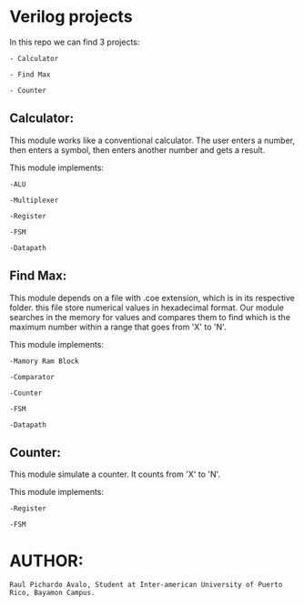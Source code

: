 
# Verilog projects

In this repo we can find 3 projects:

	- Calculator

	- Find Max

	- Counter

## Calculator:

This module works like a conventional calculator. The user enters a number, then enters a symbol, then enters another number and gets a result.

This module implements:

	-ALU

	-Multiplexer

	-Register

	-FSM

	-Datapath

## Find Max:

This module depends on a file with .coe extension, which is in its respective folder. this file store numerical values in hexadecimal format. Our module searches in the memory for values and compares them to find which is the maximum number within a range that goes from 'X' to 'N'.

This module implements:

	-Mamory Ram Block

	-Comparator

	-Counter

	-FSM

	-Datapath


## Counter:

This module simulate a counter. It counts from 'X' to 'N'.

This module implements:

	-Register

	-FSM


# AUTHOR:

	Raul Pichardo Avalo, Student at Inter-american University of Puerto Rico, Bayamon Campus.
